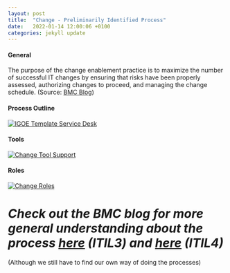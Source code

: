 ```yaml
---
layout: post
title:  "Change - Preliminarily Identified Process"
date:   2022-01-14 12:00:06 +0100
categories: jekyll update
---
```


#### General
The purpose of the change enablement practice is to maximize the number of successful IT changes by ensuring that risks have been properly assessed, authorizing changes to proceed, and managing the change schedule.
(Source: <a href="https://www.bmc.com/blogs/itil-change-enablement/" target="_blank">BMC Blog</a>)

#### Process Outline
[![IGOE Template Service Desk](/processes/assets/images/process-ch.png)](/processes/assets/images/process-ch.png)

#### Tools
[![Change Tool Support](/processes/assets/images/tools-ch.png)](/processes/assets/images/tools-ch.png)

#### Roles
[![Change Roles](/processes/assets/images/roles-ch.png)](/processes/assets/images/roles-ch.png)

# *Check out the BMC blog for more general understanding about the process <a href="https://www.bmc.com/blogs/itil-change-management/" target="_blank">here</a> (ITIL3) and <a href="https://www.bmc.com/blogs/itil-change-enablement/" target="_blank">here</a> (ITIL4)*
(Although we still have to find our own way of doing the processes)